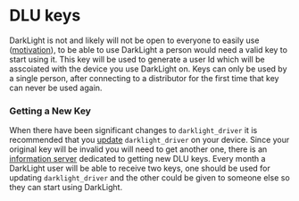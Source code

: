 # DLU keys

DarkLight is not and likely will not be open to everyone to easily use ([motivation](link)), to be able to use
DarkLight a person would need a valid key to start using it. This key will be used to generate a user Id which will be
asscoiated with the device you use DarkLight on. Keys can only be used by a single person, after connecting to a
distributor for the first time that key can never be used again.

### Getting a New Key

When there have been significant changes to ``darklight_driver`` it is recommended that you [update](updating.md)
``darklight_driver`` on your device. Since your original key will be invalid you will need to get another one, there
is an [information server](../information_servers.md#new-key-server) dedicated to getting new DLU keys. Every month a
DarkLight user will be able to receive two keys, one should be used for updating ``darklight_driver`` and the other
could be given to someone else so they can start using DarkLight.

